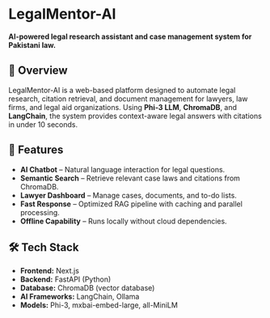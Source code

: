 # LegalMentor-AI

**AI-powered legal research assistant and case management system for Pakistani law.**

## 📜 Overview
LegalMentor-AI is a web-based platform designed to automate legal research, citation retrieval, and document management for lawyers, law firms, and legal aid organizations. Using **Phi-3 LLM**, **ChromaDB**, and **LangChain**, the system provides context-aware legal answers with citations in under 10 seconds.

## 🚀 Features
- **AI Chatbot** – Natural language interaction for legal questions.
- **Semantic Search** – Retrieve relevant case laws and citations from ChromaDB.
- **Lawyer Dashboard** – Manage cases, documents, and to-do lists.
- **Fast Response** – Optimized RAG pipeline with caching and parallel processing.
- **Offline Capability** – Runs locally without cloud dependencies.

## 🛠 Tech Stack
- **Frontend:** Next.js
- **Backend:** FastAPI (Python)
- **Database:** ChromaDB (vector database)
- **AI Frameworks:** LangChain, Ollama
- **Models:** Phi-3, mxbai-embed-large, all-MiniLM

